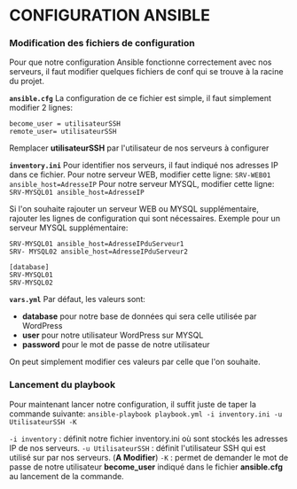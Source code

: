 

# CONFIGURATION ANSIBLE

### Modification des fichiers de configuration
Pour que notre configuration Ansible fonctionne correctement avec nos serveurs, il faut modifier quelques fichiers de conf qui se trouve à la racine du projet.

**`ansible.cfg`**
La configuration de ce fichier est simple, il faut simplement modifier 2 lignes:

    become_user = utilisateurSSH
    remote_user= utilisateurSSH
    
Remplacer **utilisateurSSH** par l'utilisateur de nos serveurs à configurer

**`inventory.ini`**
Pour identifier nos serveurs, il faut indiqué nos adresses IP dans ce fichier.
Pour notre serveur WEB, modifier cette ligne:
`SRV-WEB01 ansible_host=AdresseIP`
Pour notre serveur MYSQL, modifier cette ligne:
`SRV-MYSQL01 ansible_host=AdresseIP`

Si l'on souhaite rajouter un serveur WEB ou MYSQL supplémentaire, rajouter les lignes de configuration qui sont nécessaires.
Exemple pour un serveur MYSQL supplémentaire:

    SRV-MYSQL01 ansible_host=AdresseIPduServeur1
    SRV- MYSQL02 ansible_host=AdresseIPduServeur2
    
    [database]
    SRV-MYSQL01
    SRV-MYSQL02

**`vars.yml`**
Par défaut, les valeurs sont:
 - **database** pour notre base de données qui sera celle utilisée par WordPress
 - **user** pour notre utilisateur WordPress sur MYSQL
 - **password** pour le mot de passe de notre utilisateur

On peut simplement modifier ces valeurs par celle que l'on souhaite. 

### Lancement du playbook
Pour maintenant lancer notre configuration, il suffit juste de taper la commande suivante:
`ansible-playbook playbook.yml -i inventory.ini -u UtilisateurSSH -K`

`-i inventory` : définit notre fichier inventory.ini où sont stockés les adresses IP de nos serveurs.
`-u UtilisateurSSH` : définit l'utilisateur SSH qui est utilisé sur par nos serveurs. (**A Modifier**)
`-K` : permet de demander le mot de passe de notre utilisateur **become_user** indiqué dans le fichier **ansible.cfg** au lancement de la commande.
